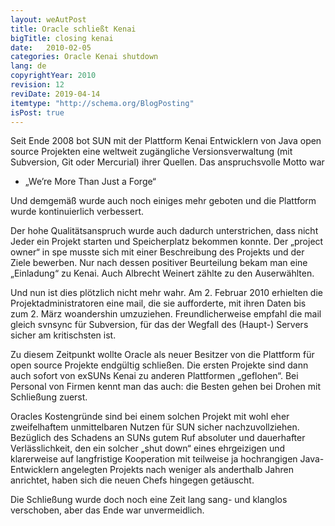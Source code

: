 ```yaml
---
layout: weAutPost
title: Oracle schließt Kenai
bigTitle: closing kenai
date:   2010-02-05
categories: Oracle Kenai shutdown
lang: de
copyrightYear: 2010
revision: 12
reviDate: 2019-04-14
itemtype: "http://schema.org/BlogPosting"
isPost: true
---
```


Seit Ende 2008 bot SUN mit der Plattform Kenai Entwicklern von Java open 
source Projekten eine weltweit zugängliche Versionsverwaltung (mit 
Subversion, Git oder Mercurial) ihrer Quellen. Das anspruchsvolle Motto war

- „We’re More Than Just a Forge“

Und demgemäß wurde auch noch einiges mehr geboten und die Plattform wurde kontinuierlich verbessert.

Der hohe Qualitätsanspruch wurde auch dadurch unterstrichen, dass nicht Jeder
ein Projekt starten und Speicherplatz bekommen konnte. Der „project owner“ in
spe musste sich mit einer Beschreibung des Projekts und der Ziele bewerben.
Nur nach dessen positiver Beurteilung bekam man eine „Einladung“ zu Kenai.
Auch Albrecht Weinert zählte zu den Auserwählten.

Und nun ist dies plötzlich nicht mehr wahr. Am 2. Februar 2010 erhielten die Projektadministratoren eine mail, die sie aufforderte, mit ihren Daten bis
zum 2. März woandershin umzuziehen. Freundlicherweise empfahl die mail gleich
svnsync für Subversion, für das der Wegfall des (Haupt-) Servers sicher am
kritischsten ist.

Zu diesem Zeitpunkt wollte Oracle als neuer Besitzer von die Plattform für 
open source Projekte endgültig schließen. Die ersten Projekte sind dann auch
sofort von exSUNs Kenai zu anderen Plattformen „geflohen“. Bei Personal von
Firmen kennt man das auch: die Besten gehen bei Drohen mit Schließung zuerst.

Oracles Kostengründe sind bei einem solchen Projekt mit wohl eher 
zweifelhaftem unmittelbaren Nutzen für SUN sicher nachzuvollziehen. Bezüglich
des Schadens an SUNs gutem Ruf absoluter und dauerhafter Verlässlichkeit, den
ein solcher „shut down“ eines ehrgeizigen und klarerweise auf langfristige Kooperation mit teilweise ja hochrangigen Java-Entwicklern angelegten 
Projekts nach weniger als anderthalb Jahren anrichtet, haben sich die neuen
Chefs hingegen getäuscht. 

Die Schließung wurde doch noch eine Zeit lang sang- und klanglos 
verschoben, aber das Ende war unvermeidlich. 